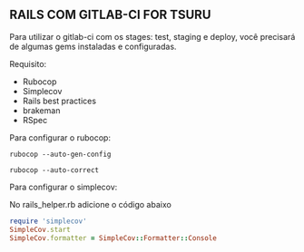 ## RAILS COM GITLAB-CI FOR TSURU

Para utilizar o gitlab-ci com os stages: test, staging e deploy, você precisará de algumas gems instaladas e configuradas.

Requisito:
  - Rubocop
  - Simplecov
  - Rails best practices
  - brakeman
  - RSpec

Para configurar o rubocop:

```
rubocop --auto-gen-config
```

```
rubocop --auto-correct
```

Para configurar o simplecov:

No rails_helper.rb adicione o código abaixo

```ruby
require 'simplecov'
SimpleCov.start
SimpleCov.formatter = SimpleCov::Formatter::Console
```